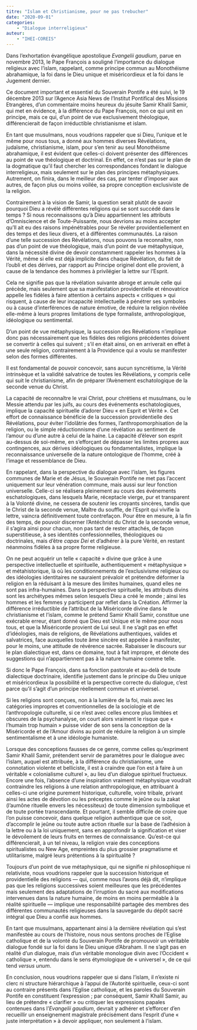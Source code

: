 ```yaml
---
titre: "Islam et Christianisme, pour ne pas trebucher"
date: "2020-09-01"
categories: 
	- "Dialogue interreligieux"
auteur: 
	- "IHEI-COREIS"
---
```


Dans l’exhortation évangélique apostolique *Evangelii gaudium*, parue en novembre 2013, le Pape François a souligné l’importance du dialogue religieux avec l’islam, rappelant, comme principe commun au Monothéisme abrahamique, la foi dans le Dieu unique et miséricordieux et la foi dans le Jugement dernier.

Ce document important et essentiel du Souverain Pontife a été suivi, le 19 décembre 2013 sur l’Agence Asia News de l’Institut Pontifical des Missions Etrangères, d’un commentaire moins heureux du jésuite Samir Khalil Samir, qui met en évidence, à la différence du Pape François, non ce qui unit en principe, mais ce qui, d’un point de vue exclusivement théologique, différencierait de façon irréductible christianisme et islam.

En tant que musulmans, nous voudrions rappeler que si Dieu, l’unique et le même pour nous tous, a donné aux hommes diverses Révélations, judaïsme, christianisme, islam, pour s’en tenir au seul Monothéisme abrahamique, il est évident que celles-ci doivent présenter des différences au point de vue théologique et doctrinal. En effet, ce n’est pas sur le plan de la dogmatique qu’il faut chercher les correspondances fondant le dialogue interreligieux, mais seulement sur le plan des principes métaphysiques. Autrement, on finira, dans le meilleur des cas, par tenter d’imposer aux autres, de façon plus ou moins voilée, sa propre conception exclusiviste de la religion.

Contrairement à la vision de Samir, la question serait plutôt de savoir pourquoi Dieu a révélé différentes religions qui se sont succédé dans le temps ? Si nous reconnaissons qu’à Dieu appartiennent les attributs d’Omniscience et de Toute-Puissante, nous devrions au moins accepter qu’Il ait eu des raisons impénétrables pour Se révéler providentiellement en des temps et des lieux divers, et à différentes communautés. La raison d’une telle succession des Révélations, nous pouvons la reconnaître, non pas d’un point de vue théologique, mais d’un point de vue métaphysique, dans la nécessité divine de devoir constamment rappeler les hommes à la Vérité, même si elle est déjà implicite dans chaque Révélation, du fait de l’oubli et des dérives, par rapport au Principe originel dont elle provient, à cause de la tendance des hommes à privilégier la lettre sur l’Esprit.

Cela ne signifie pas que la révélation suivante abroge et annule celle qui précède, mais seulement que sa manifestation providentielle et rénovatrice appelle les fidèles à faire attention à certains aspects « critiques » qui risquent, à cause de leur incapacité intellectuelle à pénétrer ses symboles ou à cause d’interférences de nature émotive, de réduire la religion révélée elle-même à leurs propres limitations de type formaliste, anthropologique, idéologique ou sentimental.

D’un point de vue métaphysique, la succession des Révélations n’implique donc pas nécessairement que les fidèles des religions précédentes doivent se convertir à celles qui suivent ; s’il en était ainsi, on en arriverait en effet à une seule religion, contrairement à la Providence qui a voulu se manifester selon des formes différentes.

Il est fondamental de pouvoir concevoir, sans aucun syncrétisme, la Vérité intrinsèque et la validité salvatrice de toutes les Révélations, y compris celle qui suit le christianisme, afin de préparer l’Avènement eschatologique de la seconde venue du Christ.

La capacité de reconnaître le vrai Christ, pour chrétiens et musulmans, ou le Messie attendu par les juifs, au cours des événements eschatologiques, implique la capacité spirituelle d’adorer Dieu « en Esprit et Vérité ». Cet effort de connaissance bénéficie de la succession providentielle des Révélations, pour éviter l’idolâtrie des formes, l’anthropomorphisation de la religion, ou le simple réductionnisme d’une révélation au sentiment de l’amour ou d’une autre à celui de la haine. La capacité d’élever son esprit au-dessus de soi-même, en s’efforçant de dépasser les limites propres aux contingences, aux dérives idéologiques ou fondamentalistes, implique la reconnaissance universelle de la nature ontologique de l’homme, créé à l’image et ressemblance de Dieu.

En rappelant, dans la perspective du dialogue avec l’islam, les figures communes de Marie et de Jésus, le Souverain Pontife ne met pas l’accent uniquement sur leur vénération commune, mais aussi sur leur fonction universelle. Celle-ci se réalisera pleinement au cours des événements eschatologiques, dans lesquels Marie, réceptacle vierge, pur et transparent à la Volonté divine, ne cessera de soutenir les croyants sincères, tandis que le Christ de la seconde venue, Maître du souffle, de l’Esprit qui vivifie la lettre, vaincra définitivement toute contrefaçon. Pour être en mesure, à la fin des temps, de pouvoir discerner l’Antéchrist du Christ de la seconde venue, il s’agira ainsi pour chacun, non pas tant de rester attachés, de façon superstitieuse, à ses identités confessionnelles, théologiques ou doctrinales, mais d’être *capax Dei* et d’adhérer à la pure Vérité, en restant néanmoins fidèles à sa propre forme religieuse.

On ne peut acquérir un telle « capacité » divine que grâce à une perspective intellectuelle et spirituelle, authentiquement « métaphysique » et métahistorique, là où les conditionnements de l’exclusivisme religieux ou des idéologies identitaires ne sauraient prévaloir et prétendre déformer la religion en la réduisant à la mesure des limites humaines, quand elles ne sont pas infra-humaines. Dans la perspective spirituelle, les attributs divins sont les archétypes mêmes selon lesquels Dieu a créé le monde ; ainsi les hommes et les femmes y participent par reflet dans la Création. Affirmer la différence irréductible de l’attribut de la Miséricorde divine dans le christianisme et l’islam, comme le prétend Samir Khalil Samir, constitue une exécrable erreur, étant donné que Dieu est Unique et le même pour nous tous, et que la Miséricorde provient de Lui seul. Il ne s’agit pas en effet d’idéologies, mais de religions, de Révélations authentiques, valides et salvatrices, face auxquelles toute âme sincère est appelée à manifester, pour le moins, une attitude de révérence sacrée. Rabaisser le discours sur le plan dialectique est, dans ce domaine, tout à fait impropre, et dénote des suggestions qui n’appartiennent pas à la nature humaine comme telle.

Si donc le Pape François, dans sa fonction pastorale et au-delà de toute dialectique doctrinaire, identifie justement dans le principe du Dieu unique et miséricordieux la possibilité et la perspective correcte du dialogue, c’est parce qu’il s’agit d’un principe réellement commun et universel.

Si les religions sont conçues, non à la lumière de la foi, mais avec les catégories impropres et conventionnelles de la sociologie et de l’anthropologie culturelle, si ce n’est avec celles encore plus limitées et obscures de la psychanalyse, on court alors vraiment le risque que « l’humain trop humain » puisse vider de son sens la conception de la Miséricorde et de l’Amour divins au point de réduire la religion à un simple sentimentalisme et à une idéologie humaniste.

Lorsque des conceptions fausses de ce genre, comme celles qu’expriment Samir Khalil Samir, prétendent servir de paramètres pour le dialogue avec l’islam, auquel est attribuée, à la différence du christianisme, une connotation violente et belliciste, il est à craindre que l’on est à faire à un véritable « colonialisme culturel », au lieu d’un dialogue spirituel fructueux. Encore une fois, l’absence d’une inspiration vraiment métaphysique voudrait contraindre les religions à une relation anthropologique, en attribuant à celles-ci une origine purement historique, culturelle, voire tribale, privant ainsi les actes de dévotion ou les préceptes comme le jeûne ou la zakat (l’aumône rituelle envers les nécessiteux) de toute dimension symbolique et de toute portée transcendante. Et pourtant, il semble difficile de croire que l’on puisse concevoir, dans quelque religion authentique que ce soit, d’accomplir le jeûne ou toute autre action rituelle sur la base de l’adhésion à la lettre ou à la loi uniquement, sans en approfondir la signification et viser le dévoilement de leurs fruits en termes de connaissance. Qu’est-ce qui différencierait, à un tel niveau, la religion vraie des conceptions spiritualistes ou New Age, empreintes du plus grossier pragmatisme et utilitarisme, malgré leurs prétentions à la spiritualité ?

Toujours d’un point de vue métaphysique, qui ne signifie ni philosophique ni relativiste, nous voudrions rappeler que la succession historique et providentielle des religions — qui, comme nous l’avons déjà dit, n’implique pas que les religions successives soient meilleures que les précédentes mais seulement des adaptations de l’irruption du sacré aux modifications intervenues dans la nature humaine, de moins en moins perméable à la réalité spirituelle — implique une responsabilité partagée des membres des différentes communautés religieuses dans la sauvegarde du dépôt sacré intégral que Dieu a confié aux hommes.

En tant que musulmans, appartenant ainsi à la dernière révélation qui s’est manifestée au cours de l’histoire, nous nous sentons proches de l’Eglise catholique et de la volonté du Souverain Pontife de promouvoir un véritable dialogue fondé sur la foi dans le Dieu unique d’Abraham. Il ne s’agit pas en réalité d’un dialogue, mais d’un véritable monologue divin avec l’Occident « catholique », entendu dans le sens étymologique de « universel », de ce qui tend *versus unum*.

En conclusion, nous voudrions rappeler que si dans l’islam, il n’existe ni clerc ni structure hiérarchique à l’appui de l’Autorité spirituelle, ceux-ci sont au contraire présents dans l’Eglise catholique, et les paroles du Souverain Pontife en constituent l’expression ; par conséquent, Samir Khalil Samir, au lieu de prétendre « clarifier » ou critiquer les expressions papales contenues dans l’*Evangelii gaudium*, devrait y adhérer et s’efforcer d’en recueillir un enseignement magistrale précisément dans l’esprit d’une « juste interprétation » à devoir appliquer, non seulement à l’islam.
